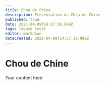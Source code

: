 ```yaml
---
title: Chou de Chine 
description: Présentation du Chou de Chine 
published: true
date: 2021-04-09T14:57:39.989Z
tags: légume local
editor: markdown
dateCreated: 2021-04-09T14:57:39.988Z
---
```


# Chou de Chine

Your content here